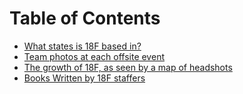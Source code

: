 # Table of Contents

* [What states is 18F based in?](https://github.com/18F/meta/blob/18f-pages/projects/how-many-states.md)
* [Team photos at each offsite event](https://github.com/18F/meta/blob/18f-pages/projects/offsite-team-pictures.md)
* [The growth of 18F, as seen by a map of headshots](https://github.com/18F/meta/blob/18f-pages/projects/map-of-headshots.md)
* [Books Written by 18F staffers](https://github.com/18F/meta/blob/18f-pages/projects/books.md)

